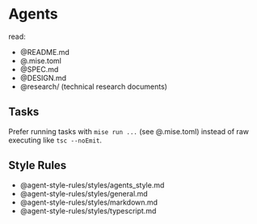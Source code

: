 # Agents

read:
- @README.md
- @.mise.toml
- @SPEC.md
- @DESIGN.md
- @research/ (technical research documents)

## Tasks
Prefer running tasks with `mise run ...` (see @.mise.toml) instead of raw executing  like `tsc --noEmit`.

## Style Rules

- @agent-style-rules/styles/agents_style.md
- @agent-style-rules/styles/general.md
- @agent-style-rules/styles/markdown.md
- @agent-style-rules/styles/typescript.md
